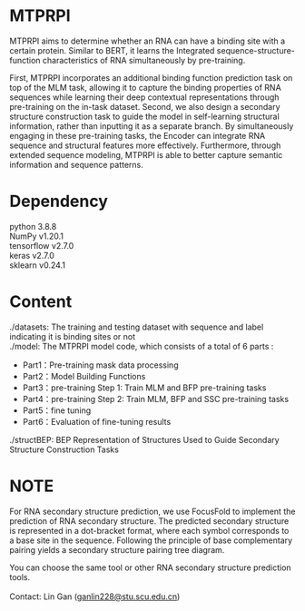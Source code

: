# MTPRPI

MTPRPI aims to determine whether an RNA can have a binding site with a certain protein. Similar to BERT, it learns the Integrated sequence-structure-function characteristics of RNA simultaneously by pre-training.

First, MTPRPI  incorporates an additional binding function prediction task on top of the MLM task, allowing it to capture the binding properties of RNA sequences while learning their deep contextual representations through pre-training on the in-task dataset.  Second, we also design a secondary structure construction task to guide the model in self-learning structural information, rather than inputting it as a separate branch. By simultaneously engaging in these pre-training tasks, the Encoder can integrate RNA sequence and structural features more effectively. Furthermore, through extended sequence modeling, MTPRPI is able to better capture semantic information and sequence patterns.



# Dependency <br>

python 3.8.8 <br>NumPy v1.20.1 <br>tensorflow v2.7.0 <br>keras v2.7.0 <br>sklearn v0.24.1 <br>

# Content <br>

./datasets: The training and testing dataset with sequence and label indicating it is binding sites or not<br>
./model: The MTPRPI model code, which consists of a total of 6 parts :

- Part1：Pre-training mask data processing
- Part2：Model Building Functions
- Part3：pre-training Step 1: Train  MLM and BFP pre-training tasks
- Part4：pre-training Step 2: Train MLM, BFP and SSC pre-training tasks
- Part5：fine tuning
- Part6：Evaluation of fine-tuning results

./structBEP: BEP Representation of Structures Used to Guide Secondary Structure Construction Tasks<br>

# NOTE

For RNA secondary structure prediction, we use FocusFold to implement the prediction of RNA secondary structure. The predicted secondary structure is represented in a dot-bracket format, where each symbol corresponds to a base site in the sequence. Following the principle of base complementary pairing yields a secondary structure pairing tree diagram. 

You can choose the same tool or other RNA secondary structure prediction tools.<br><br>
Contact: Lin Gan (ganlin228@stu.scu.edu.cn)
